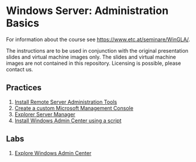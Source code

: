 # Windows Server: Administration Basics

For information about the course see <https://www.etc.at/seminare/WinGLA/>.

The instructions are to be used in conjunction with the original presentation slides and virtual machine images only. The slides and virtual machine images are not contained in this repository. Licensing is possible, please contact us.

## Practices

1. [Install Remote Server Administration Tools](Practices\Install-Remote-Server-Administration-Tools.md)
1. [Create a custom Microsoft Management Console](Practices\Create-a-custom-Microsoft-Management-Console.md)
1. [Explorer Server Manager](Practices\Explore-Server-Manager.md)
1. [Install Windows Admin Center using a script](Practices\Install-Windows-Admin-Center-using-a-script.md)

## Labs

1. [Explore Windows Admin Center](Labs/Explore-Windows-Admin-Center.md)
